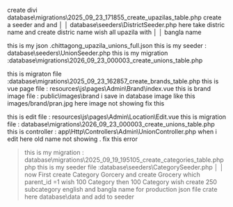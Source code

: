 create divi
database\migrations\2025_09_23_171855_create_upazilas_table.php create a seeder and and                          │
│   database\seeders\DistrictSeeder.php here take distric name and create distric name wish all upazila with         │
│   bangla name


this is my json .chittagong_upazila_unions_full.json this is my seeder : database\seeders\UnionSeeder.php
this is my migration :database\migrations\2026_09_23_000003_create_unions_table.php



this is migraton file :database\migrations\2025_09_23_162857_create_brands_table.php
this is vue page file : resources\js\pages\Admin\Brand\index.vue 
this is brand image file : public\images\brand 
i save in database image like this images/brand/pran.jpg 
here image not showing fix this 


this is edit file : resources\js\pages\Admin\Location\Edit.vue 
this is migration file : database\migrations\2026_09_23_000003_create_unions_table.php
this is controller : app\Http\Controllers\Admin\UnionController.php 
when i edit here old name not showing . fix this error 



 > this is my migration  : database\migrations\2025_09_19_195105_create_categories_table.php
 php this is my seeder file :database\seeders\CategorySeeder.php                             │
│   now  First create Category Gorcery and create Grocery which parent_id =1  wish 100 Category then 100 Category wish create  250 subcategory english and bangla name  for production   json file crate here   database\data and add to seeder
